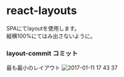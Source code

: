 # react-layouts

SPAにてlayoutを使用します。  
縦横100%にてはみ出さないように。

### layout-commit コミット  
最も最小のレイアウト
![2017-01-11 17 43 37](https://cloud.githubusercontent.com/assets/22278305/21841535/dc336b08-d825-11e6-9495-b98d6d90431c.png)
